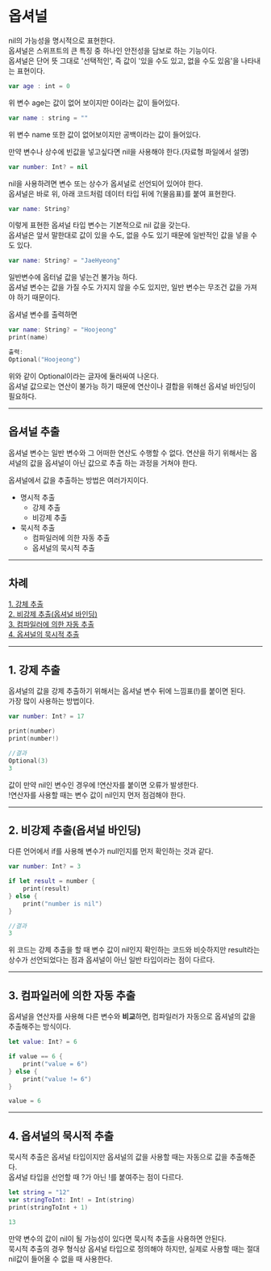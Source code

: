 # 옵셔널
nil의 가능성을 명시적으로 표현한다.<br>
옵셔널은 스위프트의 큰 특징 중 하나인 안전성을 담보로 하는 기능이다.<br>
 옵셔널은 단어 뜻 그대로 '선택적인', 즉 값이 '있을 수도 있고, 없을 수도 있음'을 나타내는 표현이다.

```swift
var age : int = 0
```
위 변수 age는 값이 없어 보이지만 0이라는 값이 들어있다.
```swift
var name : string = ""
```
위 변수 name 또한 값이 없어보이지만 공백이라는 값이 들어있다.

만약 변수나 상수에 빈값을 넣고싶다면 nil을 사용해야 한다.(자료형 파일에서 설명)
```swift
var number: Int? = nil
```

nil을 사용하려면 변수 또는 상수가 옵셔널로 선언되어 있어야 한다.<br>
옵셔널은 바로 위, 아래 코드처럼 데이터 타입 뒤에 ?(물음표)를 붙여 표현한다.
```swift
var name: String?
```
이렇게 표현한 옵셔널 타입 변수는 기본적으로 nil 값을 갖는다.<br>
옵셔널은 앞서 말한대로 값이 있을 수도, 없을 수도 있기 때문에 일반적인 값을 넣을 수도 있다.
```swift
var name: String? = "JaeHyeong"
```

일반변수에 옵터널 값을 넣는건 불가능 하다.<br>
옵셔널 변수는 값을 가질 수도 가지지 않을 수도 있지만, 일반 변수는 무조건 값을 가져야 하기 때문이다.

옵셔널 변수를 출력하면
```swift
var name: String? = "Hoojeong"
print(name)

출력:
Optional("Hoojeong")
```
위와 같이 Optional이라는 글자에 둘러싸여 나온다.<br>
옵셔널 값으로는 연산이 불가능 하기 때문에 연산이나 결합을 위해선 옵셔널 바인딩이 필요하다.

------

## 옵셔널 추출
옵셔널 변수는 일반 변수와 그 어떠한 연산도 수행할 수 없다.
연산을 하기 위해서는 옵셔널의 값을 옵셔널이 아닌 값으로 추출 하는 과정을 거쳐야 한다.

옵셔널에서 값을 추출하는 방법은 여러가지이다.
- 명시적 추출
  - 강제 추출
  - 비강제 추출
- 묵시적 추출
  -  컴파일러에 의한 자동 추출
  -  옵셔널의 묵시적 추출

----
## 차례
[1. 강체 추출](#1-강제-추출)<br>
[2. 비강제 추출(옵셔널 바인딩)](#2-비강제-추출옵셔널-바인딩)<br>
[3. 컴파일러에 의한 자동 추출](#3-컴파일러에-의한-자동-추출)<br>
[4. 옵셔널의 묵시적 추출](#4-옵셔널의-묵시적-추출)<br>

----

## 1. 강제 추출
옵셔널의 값을 강제 추출하기 위해서는 옵셔널 변수 뒤에 느낌표(!)를 붙이면 된다.<br>
가장 많이 사용하는 방법이다.


```swift
var number: Int? = 17

print(number)
print(number!)

//결과
Optional(3)
3
```
값이 만약 nil인 변수인 경우에 !연산자를 붙이면 오류가 발생한다.<br>
!연산자를 사용할 때는 변수 값이 nil인지 먼저 점검해야 한다.

----

## 2. 비강제 추출(옵셔널 바인딩)
다른 언어에서 if를 사용해 변수가 null인지를 먼저 확인하는 것과 같다.
```swift
var number: Int? = 3

if let result = number {
	print(result)
} else {
	print("number is nil")
}

//결과
3
```
위 코드는 강제 추출을 할 때 변수 값이 nil인지 확인하는 코드와 비슷하지만 result라는 상수가 선언되었다는 점과 옵셔널이 아닌 일반 타입이라는 점이 다르다.

----

## 3. 컴파일러에 의한 자동 추출
옵셔널을 연산자를 사용해 다른 변수와 **비교**하면, 컴파일러가 자동으로 옵셔널의 값을 추출해주는 방식이다.
```swift
let value: Int? = 6

if value == 6 {
	print("value = 6")
} else {
	print("value != 6")
}
```
```swift
value = 6
```

-----

## 4. 옵셔널의 묵시적 추출
묵시적 추출은 옵셔널 타입이지만 옵셔널의 값을 사용할 때는 자동으로 값을 추출해준다.<br>
옵셔널 타입을 선언할 때 ?가 아닌 !를 붙여주는 점이 다르다.

```swift
let string = "12"
var stringToInt: Int! = Int(string)
print(stringToInt + 1)
```
```swift
13
```

만약 변수의 값이 nil이 될 가능성이 있다면 묵시적 추출을 사용하면 안된다.<br>
묵시적 추출의 경우 형식상 옵셔널 타입으로 정의해야 하지만, 실제로 사용할 때는 절대 nil값이 들어올 수 없을 때 사용한다.
